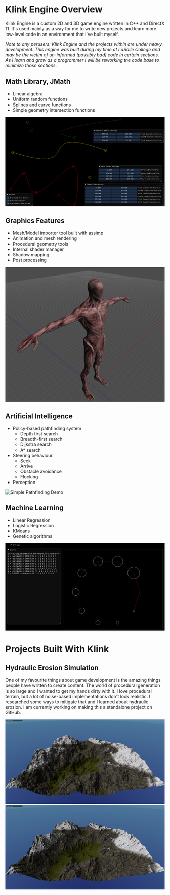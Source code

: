 # __Klink Engine Overview__
Klink Engine is a custom 2D and 3D game engine written in C++ and DirectX 11. It's used mainly as a way for me to write new projects and learn more low-level code in an environment that I've built myself. 

*Note to any perusers: Klink Engine and the projects within are under heavy development. This engine was built during my time at LaSalle College and may be the victim of un-informed (possibly bad) code in certain sections. As I learn and grow as a programmer I will be reworking the code base to minimize those sections.*
## Math Library, JMath
- Linear algebra
- Uniform random functions
- Splines and curve functions
- Simple geometry intersection functions

![JMath Library Spline Functions Visualized](https://raw.githubusercontent.com/Zaelgar/Zaelgar/main/Splines.png)
 
## Graphics Features
- Mesh/Model importer tool built with assimp
- Animation and mesh rendering
- Procedural geometry tools
- Internal shader manager
- Shadow mapping
- Post processing

![Model Imported From Mixamo.com](https://github.com/Zaelgar/Zaelgar/blob/main/model.png)

## Artificial Intelligence
- Policy-based pathfinding system
    - Depth first search
    - Breadth-first search
    - Dijkstra search
    - A* search
- Steering behaviour
    - Seek
    - Arrive
    - Obstacle avoidance
    - Flocking
- Perception

![Simple Pathfinding Demo](https://github.com/Zaelgar/Zaelgar/blob/main/pathfinding2.gif)

## Machine Learning
- Linear Regression
- Logistic Regression
- KMeans
- Genetic algorithms

![Genetic Algorithm For Travelling Salesman](https://raw.githubusercontent.com/Zaelgar/Zaelgar/main/Genetic%20algorithm.png)

# Projects Built With Klink
## Hydraulic Erosion Simulation
One of my favourite things about game development is the amazing things people have written to create content. The world of procedural generation is so large and I wanted to get my hands dirty with it. I love procedural terrain, but a lot of noise-based implementations don't look realistic. I researched some ways to mitigate that and I learned about hydraulic erosion. I am currently working on making this a standalone project on GitHub.

![Raw Heightmap](https://raw.githubusercontent.com/Zaelgar/Zaelgar/main/BeforeErosion.png)
![Heightmap After Erosion](https://raw.githubusercontent.com/Zaelgar/Zaelgar/main/AfterErosion.png)
